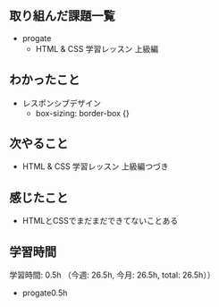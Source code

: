 ## 取り組んだ課題一覧
- progate 
  - HTML & CSS 学習レッスン 上級編   
## わかったこと
- レスポンシブデザイン
    - box-sizing: border-box {}

## 次やること
- HTML & CSS 学習レッスン 上級編つづき

## 感じたこと
- HTMLとCSSでまだまだできてないことある

## 学習時間
学習時間: 0.5h （今週: 26.5h, 今月: 26.5h, total: 26.5h））

- progate0.5h
